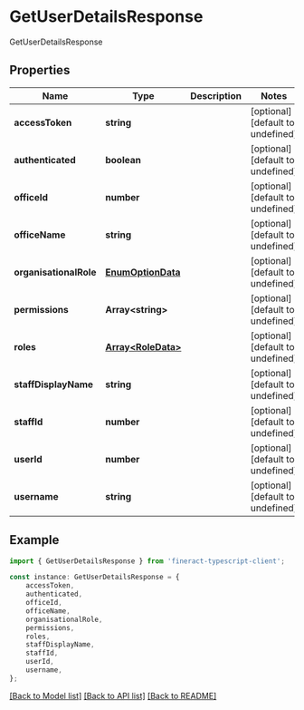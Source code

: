 # GetUserDetailsResponse

GetUserDetailsResponse

## Properties

Name | Type | Description | Notes
------------ | ------------- | ------------- | -------------
**accessToken** | **string** |  | [optional] [default to undefined]
**authenticated** | **boolean** |  | [optional] [default to undefined]
**officeId** | **number** |  | [optional] [default to undefined]
**officeName** | **string** |  | [optional] [default to undefined]
**organisationalRole** | [**EnumOptionData**](EnumOptionData.md) |  | [optional] [default to undefined]
**permissions** | **Array&lt;string&gt;** |  | [optional] [default to undefined]
**roles** | [**Array&lt;RoleData&gt;**](RoleData.md) |  | [optional] [default to undefined]
**staffDisplayName** | **string** |  | [optional] [default to undefined]
**staffId** | **number** |  | [optional] [default to undefined]
**userId** | **number** |  | [optional] [default to undefined]
**username** | **string** |  | [optional] [default to undefined]

## Example

```typescript
import { GetUserDetailsResponse } from 'fineract-typescript-client';

const instance: GetUserDetailsResponse = {
    accessToken,
    authenticated,
    officeId,
    officeName,
    organisationalRole,
    permissions,
    roles,
    staffDisplayName,
    staffId,
    userId,
    username,
};
```

[[Back to Model list]](../README.md#documentation-for-models) [[Back to API list]](../README.md#documentation-for-api-endpoints) [[Back to README]](../README.md)
